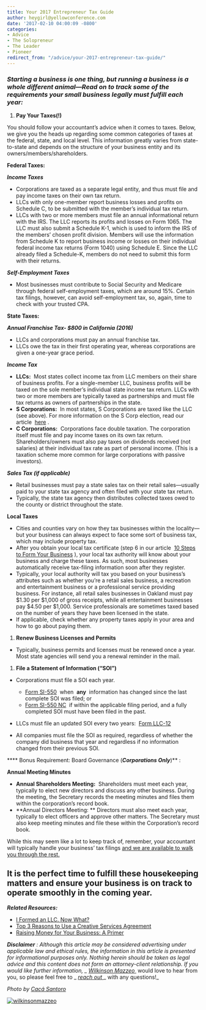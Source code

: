 ```yaml
---
title: Your 2017 Entrepreneur Tax Guide
author: heygirl@yellowconference.com
date: '2017-02-10 04:00:09 -0800'
categories:
- Advice
- The Solopreneur
- The Leader
- Pioneer
redirect_from: "/advice/your-2017-entrepreneur-tax-guide/"
---
```


### _**Starting a business is one thing, but running a business is a whole different animal—Read on to track some of the requirements your small business legally must fulfill each year:**_

1.  **Pay Your Taxes(!)**

You should follow your accountant’s advice when it comes to taxes. Below, we give you the heads up regarding some common categories of taxes at the federal, state, and local level. This information greatly varies from state-to-state and depends on the structure of your business entity and its owners/members/shareholders.

**Federal Taxes:**

**_Income Taxes_**

*   Corporations are taxed as a separate legal entity, and thus must file and pay income taxes on their own tax return.
*   LLCs with only one-member report business losses and profits on Schedule C, to be submitted with the member’s individual tax return.
*   LLCs with two or more members must file an annual informational return with the IRS. The LLC reports its profits and losses on Form 1065\. The LLC must also submit a Schedule K-1, which is used to inform the IRS of the members’ chosen profit division. Members will use the information from Schedule K to report business income or losses on their individual federal income tax returns (Form 1040) using Schedule E. Since the LLC already filed a Schedule-K, members do not need to submit this form with their returns.

**_Self-Employment Taxes_**

*   Most businesses must contribute to Social Security and Medicare through federal self-employment taxes, which are around 15%. Certain tax filings, however, can avoid self-employment tax, so, again, time to check with your trusted CPA.

**State Taxes:**

**_Annual Franchise Tax- $800 in California (2016)_**

*   LLCs and corporations must pay an annual franchise tax.
*   LLCs owe the tax in their first operating year, whereas corporations are given a one-year grace period.

**_Income Tax_**

*   **LLCs:**  Most states collect income tax from LLC members on their share of business profits. For a single-member LLC, business profits will be taxed on the sole member’s individual state income tax return. LLCs with two or more members are typically taxed as partnerships and must file tax returns as owners of partnerships in the state.
*   **S Corporations:**  In most states, S Corporations are taxed like the LLC (see above). For more information on the S Corp election, read our article  [here](https://wilkinsonmazzeo.com/s-corp-status-is-it-right-for-your-business-2/) .
*   **C Corporations:**  Corporations face double taxation. The corporation itself must file and pay income taxes on its own tax return. Shareholders/owners must also pay taxes on dividends received (not salaries) at their individual tax rate as part of personal income. (This is a taxation scheme more common for large corporations with passive investors).

**_Sales Tax (if applicable)_**

*   Retail businesses must pay a state sales tax on their retail sales—usually paid to your state tax agency and often filed with your state tax return.
*   Typically, the state tax agency then distributes collected taxes owed to the county or district throughout the state.

**Local Taxes**

*   Cities and counties vary on how they tax businesses within the locality—but your business can always expect to face some sort of business tax, which may include property tax.
*   After you obtain your local tax certificate (step 6 in our article  [10 Steps to Form Your Business](https://wilkinsonmazzeo.com/10-steps-form-business/) ), your local tax authority will know about your business and charge these taxes. As such, most businesses automatically receive tax-filing information soon after they register.
*   Typically, your local authority will tax you based on your business’s attributes such as whether you’re a retail sales business, a recreation and entertainment business or a professional service providing business. For instance, all retail sales businesses in Oakland must pay $1.30 per $1,000 of gross receipts, while all entertainment businesses pay $4.50 per $1,000\. Service professionals are sometimes taxed based on the number of years they have been licensed in the state.
*   If applicable, check whether any property taxes apply in your area and how to go about paying them.

1.  **Renew Business Licenses and Permits**

*   Typically, business permits and licenses must be renewed once a year. Most state agencies will send you a renewal reminder in the mail.

1.  **File a Statement of Information (“SOI”)**

*   Corporations must file a SOI each year.
    *   [Form SI-550](http://bpd.cdn.sos.ca.gov/corp/pdf/so/corp_so550.pdf)  when  **any**  information has changed since the last complete SOI was filed; or
    *   [Form SI-550 NC](http://bpd.cdn.sos.ca.gov/corp/pdf/so/corp_so550nc.pdf)  if within the applicable filing period, and a fully completed SOI must have been filed in the past.

*   LLCs must file an updated SOI every two years:  [Form LLC-12](http://bpd.cdn.sos.ca.gov/llc/forms/llc-12.pdf)
*   All companies must file the SOI as required, regardless of whether the company did business that year and regardless if no information changed from their previous SOI.

**** Bonus Requirement: Board Governance (****_Corporations Only_****)** :

**Annual Meeting Minutes**

*   **Annual Shareholders Meeting:**  Shareholders must meet each year, typically to elect new directors and discuss any other business. During the meeting, the Secretary records the meeting minutes and files them within the corporation’s record book.
*   **Annual Directors Meeting: ** Directors must also meet each year, typically to elect officers and approve other matters. The Secretary must also keep meeting minutes and file these within the Corporation’s record book.

While this may seem like a lot to keep track of, remember, your accountant will typically handle your business’ tax filings [and we are available to walk you through the rest.](https://wilkinsonmazzeo.com/)

## **It is the perfect time to fulfill these housekeeping matters and ensure your business is on track to operate smoothly in the coming year.**

_**Related Resources:**_

*   [I Formed an LLC. Now What?](https://wilkinsonmazzeo.com/i-formed-an-llc-now-what/)
*   [Top 3 Reasons to Use a Creative Services Agreement](https://wilkinsonmazzeo.com/top-3-reasons-use-creative-services-agreement/)
*   [Raising Money for Your Business: A Primer](https://wilkinsonmazzeo.com/raising-money-for-your-business-a-primer/)

**_Disclaimer_** _: Although this article may be considered advertising under applicable law and ethical rules, the information in this article is presented for informational purposes only. Nothing herein should be taken as legal advice and this content does not form an attorney-client relationship. If you would like further information, _ [_Wilkinson Mazzeo_ ](http://www.wilkinsonmazzeo.com/)_ would love to hear from you, so please feel free to _ [_reach out_ ](https://mail.google.com/mail/u/0/?view=cm&fs=1&to=holler@wilkinsonmazzeo.com&tf=1)_ with any questions!_

_Photo by [Cacá Santoro](http://cacasantoro.com/)_

[![wilkinsonmazzeo](http://yellowco.co/wp-content/uploads/2017/02/WILKINSONMAZZEO.jpg)](https://wilkinsonmazzeo.com/)
